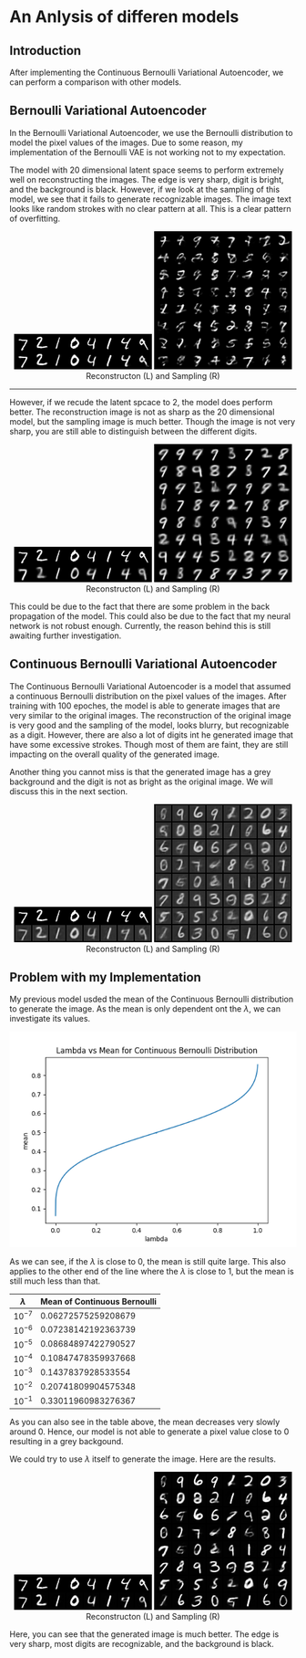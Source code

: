 # An Anlysis of differen models

## Introduction

After implementing the Continuous Bernoulli Variational Autoencoder, we can perform a comparison with other models.

## Bernoulli Variational Autoencoder

In the Bernoulli Variational Autoencoder, we use the Bernoulli distribution to model the pixel values of the images.
Due to some reason, my implementation of the Bernoulli VAE is not working not to my expectation.

The model with 20 dimensional latent space seems to perform extremely well on reconstructing the images.
The edge is very sharp, digit is bright, and the background is black.
However, if we look at the sampling of this model, we see that it fails to generate recognizable images.
The image text looks like random strokes with no clear pattern at all.
This is a clear pattern of overfitting.

<div align="center">
  <img src="../figs/b20/reconstruction_100.png" alt="Test Reconstruction Comparison">
  <img src="../figs/b20/sample_100.png" alt="Test Reconstruction Comparison">
  <figcaption>Reconstructon (L) and Sampling (R)</figcaption>
</div>

---

However, if we recude the latent spcace to 2, the model does perform better.
The reconstruction image is not as sharp as the 20 dimensional model, but the sampling image is much better.
Though the image is not very sharp, you are still able to distinguish between the different digits.

<div align="center">
  <img src="../figs/b2/reconstruction_100.png" alt="Test Reconstruction Comparison">
  <img src="../figs/b2/sample_100.png" alt="Test Reconstruction Comparison">
  <figcaption>Reconstructon (L) and Sampling (R)</figcaption>
</div>

This could be due to the fact that there are some problem in the back propagation of the model.
This could also be due to the fact that my neural network is not robust enough.
Currently, the reason behind this is still awaiting further investigation.

## Continuous Bernoulli Variational Autoencoder

The Continuous Bernoulli Variational Autoencoder is a model that assumed a continuous Bernoulli distribution on the pixel values of the images.
After training with 100 epoches, the model is able to generate images that are very similar to the original images.
The reconstruction of the original image is very good and the sampling of the model, looks blurry, but recognizable as a digit.
However, there are also a lot of digits int he generated image that have some excessive strokes.
Though most of them are faint, they are still impacting on the overall quality of the generated image.

Another thing you cannot miss is that the generated image has a grey background and the digit is not as bright as the original image. We will discuss this in the next section.

<div align="center">
  <img src="../figs/cb_mean/reconstruction_100.png" alt="Test Reconstruction Comparison">
  <img src="../figs/cb_mean/sample_100.png" alt="Test Reconstruction Comparison">
  <figcaption>Reconstructon (L) and Sampling (R)</figcaption>
</div>

## Problem with my Implementation

My previous model usded the mean of the Continuous Bernoulli distribution to generate the image. As the mean is only dependent ont the $\lambda$, we can investigate its values.

<div align="center">
  <img src="../figs/cb_mean_vs_lambda.png" alt="Test Reconstruction Comparison">
</div>

As we can see, if the $\lambda$ is close to 0, the mean is still quite large. This also applies to the other end of the line where the $\lambda$ is close to 1, but the mean is still much less than that.

| $\lambda$ | Mean of Continuous Bernoulli |
| --------- | ---------------------------- |
| $10^{-7}$ | 0.06272575259208679          |
| $10^{-6}$ | 0.07238142192363739          |
| $10^{-5}$ | 0.08684897422790527          |
| $10^{-4}$ | 0.10847478359937668          |
| $10^{-3}$ | 0.1437837928533554           |
| $10^{-2}$ | 0.20741809904575348          |
| $10^{-1}$ | 0.33011960983276367          |

As you can also see in the table above, the mean decreases very slowly around 0.
Hence, our model is not able to generate a pixel value close to 0 resulting in a grey backgound.

We could try to use $\lambda$ itself to generate the image.
Here are the results.

<div align="center">
  <img src="../figs/cb_lambda/reconstruction_100.png" alt="Test Reconstruction Comparison">
  <img src="../figs/cb_lambda/sample_100.png" alt="Test Reconstruction Comparison">
  <figcaption>Reconstructon (L) and Sampling (R)</figcaption>
</div>

Here, you can see that the generated image is much better.
The edge is very sharp, most digits are recognizable, and the background is black.
